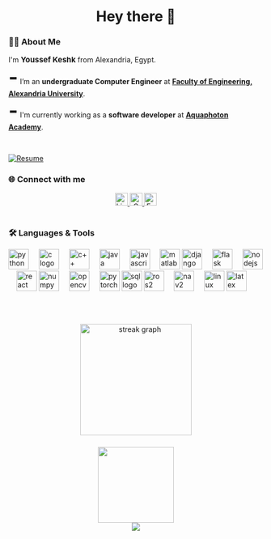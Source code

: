 <h1 align="center">Hey there 👋</h1>

###

<h3 align="left">👨‍💻  About Me</h3>

<p align="left">
    I'm <b style="font-size:15px;">Youssef Keshk</b> from Alexandria, Egypt.
    <br>
    <b style="font-size:40px;">-</b> I’m an <b>undergraduate Computer Engineer</b> at <b><a href="https://eng.alexu.edu.eg/index.php/en/" target="_blank">Faculty of Engineering, Alexandria University</a></b></b>.
    <br>
    <b style="font-size:40px;">-</b> I'm currently working as a <b>software developer</b> at <b><a href="https://github.com/AquaphotonAcademy" target="_blank">Aquaphoton Academy</a></b>.
</p>

<br>

[![Resume](https://img.shields.io/badge/Resume-Check%20Now-blue?style=for-the-badge&logo=adobeacrobat&logoColor=white)](https://drive.google.com/file/d/1wVFseiusRyglx0ruV83FL4_isF7DrOFR/view?usp=sharing)



<h3 align="left">🌐 Connect with me</h3>

<div align="center">
  <a href="https://www.linkedin.com/in/youssefkeshk/" target="_blank">
    <img src="https://img.shields.io/static/v1?message=LinkedIn&logo=linkedin&label=&color=0077B5&logoColor=white&labelColor=&style=for-the-badge" height="25" alt="LinkedIn logo" />
  </a>
  <a href="https://mail.google.com/mail/?view=cm&to=youssefkeshk001@gmail.com" target="_blank">
    <img src="https://img.shields.io/static/v1?message=Gmail&logo=gmail&label=&color=EA4335&logoColor=white&labelColor=&style=for-the-badge" height="25" alt="Gmail logo" />
  </a>

  <a href="https://www.facebook.com/youssef.amr.50999405" target="_blank">
    <img src="https://img.shields.io/static/v1?message=Facebook&logo=facebook&label=&color=1877F2&logoColor=white&labelColor=&style=for-the-badge" height="25" alt="Facebook logo" />
  </a>
</div>


<br>

<h3 align="left">🛠 Languages & Tools</h3>

<div align="left">
  <!-- Programming Languages -->
  <img src="https://cdn.jsdelivr.net/gh/devicons/devicon/icons/python/python-original.svg" height="40" alt="python logo" />
  <img width="12" />
  <img src="https://cdn.jsdelivr.net/gh/devicons/devicon/icons/c/c-original.svg" height="40" alt="c logo" />
  <img width="12" />
  <img src="https://cdn.jsdelivr.net/gh/devicons/devicon/icons/cplusplus/cplusplus-original.svg" height="40" alt="c++ logo" />
  <img width="12" />
  <img src="https://cdn.jsdelivr.net/gh/devicons/devicon/icons/java/java-original.svg" height="40" alt="java logo" />
  <img width="12" />
  <img src="https://cdn.jsdelivr.net/gh/devicons/devicon/icons/javascript/javascript-original.svg" height="40" alt="javascript logo" />
  <img width="12" />
  <img src="https://cdn.jsdelivr.net/gh/devicons/devicon/icons/matlab/matlab-original.svg" height="40" alt="matlab logo" />
  <!-- Web & Frameworks -->
  <img src="https://cdn.jsdelivr.net/gh/devicons/devicon/icons/django/django-plain.svg" height="40" alt="django logo" />
  <img width="12" />
  <img src="https://cdn.jsdelivr.net/gh/devicons/devicon/icons/flask/flask-original.svg" height="40" alt="flask logo" />
  <img width="12" />
  <img src="https://cdn.jsdelivr.net/gh/devicons/devicon/icons/nodejs/nodejs-original.svg" height="40" alt="nodejs logo" />
  <img width="12" />
  <img src="https://cdn.jsdelivr.net/gh/devicons/devicon/icons/react/react-original.svg" height="40" alt="react logo" />
  <!-- Data / ML / CV Tools -->
  <img src="https://cdn.jsdelivr.net/gh/devicons/devicon/icons/numpy/numpy-original.svg" height="40" alt="numpy logo" />
  <img width="12" />
  <img src="https://cdn.jsdelivr.net/gh/devicons/devicon/icons/opencv/opencv-original.svg" height="40" alt="opencv logo" />
  <img width="12" />
  <img src="https://cdn.jsdelivr.net/gh/devicons/devicon/icons/pytorch/pytorch-original.svg" height="40" alt="pytorch logo" />
  <!-- Databases -->
  <img src="https://cdn.jsdelivr.net/gh/devicons/devicon/icons/mysql/mysql-original.svg" height="40" alt="sql logo" />
  <!-- Robotics / Systems -->
  <img src="https://cdn.jsdelivr.net/gh/devicons/devicon/icons/ros/ros-original.svg" height="40" alt="ros2 logo" />
  <img width="12" />
  <img src="https://avatars.githubusercontent.com/u/38590715?s=200&v=4" height="40" alt="nav2 logo" />
  <img width="12" />
  <img src="https://cdn.jsdelivr.net/gh/devicons/devicon/icons/linux/linux-original.svg" height="40" alt="linux logo" />
  <!-- Other Tools -->
  <img src="https://cdn.jsdelivr.net/gh/devicons/devicon/icons/latex/latex-original.svg" height="40" alt="latex logo" />
</div>


<br><br>

<div align="center">
  <img src="https://streak-stats.demolab.com?user=Youssef-Keshk&locale=en&mode=daily&theme=dark&hide_border=false&border_radius=5&order=3" height="220" alt="streak graph"  />
</div>


###

<div align="center">
  <img src="https://media.giphy.com/media/M9gbBd9nbDrOTu1Mqx/giphy.gif" height="150" />
  <br>
  <img src="https://visitor-badge.laobi.icu/badge?page_id=Youssef-Keshk.Youssef-Keshk" />
</div>




